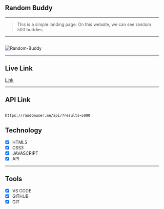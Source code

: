## Random Buddy

---

> This is a simple landing page. On this website, we can see random 500 buddies.

---

##

<img src="https://i.ibb.co/7xDvdTK/Random-Buddy.png" alt="Random-Buddy" border="0">

---

## Live Link

[Link](https://random-buddy.vercel.app/)

---

## API Link

```

https://randomuser.me/api/?results=5000

```

## Technology

- [x] HTML5
- [x] CSS3
- [x] JAVASCRIPT
- [x] API

---

## Tools

- [x] VS CODE
- [x] GITHUB
- [x] GIT
